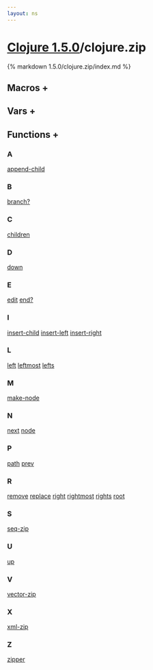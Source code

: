 ```yaml
---
layout: ns
---
```

# [Clojure 1.5.0](../)/clojure.zip

{% markdown 1.5.0/clojure.zip/index.md %}



## Macros <a id="mf">+</a>

<div id="macros" markdown="1">


</div>


## Vars <a id="vf">+</a>

<div id="vars" markdown="1">


</div>


## Functions <a id="ff">+</a>

<div id="fns" markdown="1">

### A
[append-child](./append_DASH_child/)

### B
[branch?](./branch_QMARK/)

### C
[children](./children/)

### D
[down](./down/)

### E
[edit](./edit/)
[end?](./end_QMARK/)

### I
[insert-child](./insert_DASH_child/)
[insert-left](./insert_DASH_left/)
[insert-right](./insert_DASH_right/)

### L
[left](./left/)
[leftmost](./leftmost/)
[lefts](./lefts/)

### M
[make-node](./make_DASH_node/)

### N
[next](./next/)
[node](./node/)

### P
[path](./path/)
[prev](./prev/)

### R
[remove](./remove/)
[replace](./replace/)
[right](./right/)
[rightmost](./rightmost/)
[rights](./rights/)
[root](./root/)

### S
[seq-zip](./seq_DASH_zip/)

### U
[up](./up/)

### V
[vector-zip](./vector_DASH_zip/)

### X
[xml-zip](./xml_DASH_zip/)

### Z
[zipper](./zipper/)

</div>
